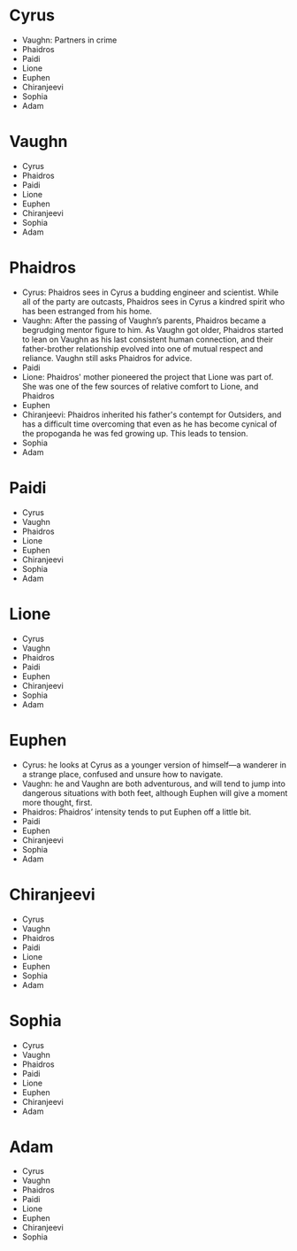 
# Cyrus
- Vaughn: Partners in crime
- Phaidros
- Paidi
- Lione
- Euphen
- Chiranjeevi
- Sophia
- Adam

# Vaughn
- Cyrus
- Phaidros
- Paidi
- Lione
- Euphen
- Chiranjeevi
- Sophia
- Adam

# Phaidros

- Cyrus: Phaidros sees in Cyrus a budding engineer and scientist. While all of the party are outcasts, Phaidros sees in Cyrus a kindred spirit who has been estranged from his home.
- Vaughn: After the passing of Vaughn’s parents, Phaidros became a begrudging mentor figure to him. As Vaughn got older, Phaidros started to lean on Vaughn as his last consistent human connection, and their father-brother relationship evolved into one of mutual respect and reliance. Vaughn still asks Phaidros for advice.
- Paidi
- Lione: Phaidros' mother pioneered the project that Lione was part of. She was one of the few sources of relative comfort to Lione, and Phaidros
- Euphen
- Chiranjeevi: Phaidros inherited his father's contempt for Outsiders, and has a difficult time overcoming that even as he has become cynical of the propoganda he was fed growing up. This leads to tension.
- Sophia
- Adam

# Paidi

- Cyrus
- Vaughn
- Phaidros
- Lione
- Euphen
- Chiranjeevi
- Sophia
- Adam

# Lione

- Cyrus
- Vaughn
- Phaidros
- Paidi
- Euphen
- Chiranjeevi
- Sophia
- Adam

# Euphen

- Cyrus: he looks at Cyrus as a younger version of himself—a wanderer in a strange place, confused and unsure how to navigate.
- Vaughn: he and Vaughn are both adventurous, and will tend to jump into dangerous situations with both feet, although Euphen will give a moment more thought, first.
- Phaidros: Phaidros’ intensity tends to put Euphen off a little bit.
- Paidi
- Euphen
- Chiranjeevi
- Sophia
- Adam

# Chiranjeevi

- Cyrus
- Vaughn
- Phaidros
- Paidi
- Lione
- Euphen
- Sophia
- Adam

# Sophia

- Cyrus
- Vaughn
- Phaidros
- Paidi
- Lione
- Euphen
- Chiranjeevi
- Adam

# Adam

- Cyrus
- Vaughn
- Phaidros
- Paidi
- Lione
- Euphen
- Chiranjeevi
- Sophia
